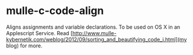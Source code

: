 mulle-c-code-align
==================

Aligns assignments and variable declarations. To be used on OS X in an Applescript Service.
Read [http://www.mulle-kybernetik.com/weblog/2012/09/sorting_and_beautifying_code_i.html](my blog) for more.

